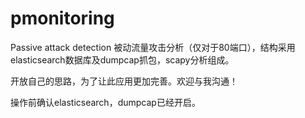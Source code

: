 # pmonitoring
Passive attack detection
被动流量攻击分析（仅对于80端口），结构采用elasticsearch数据库及dumpcap抓包，scapy分析组成。


开放自己的思路，为了让此应用更加完善。欢迎与我沟通！

操作前确认elasticsearch，dumpcap已经开启。
